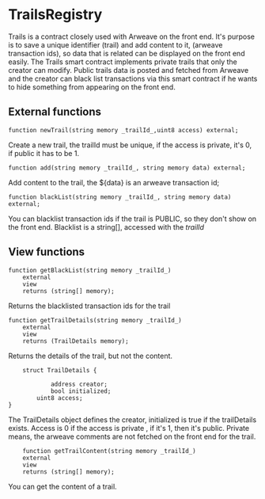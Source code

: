 # TrailsRegistry

Trails is a contract closely used with Arweave on the front end.
It's purpose is to save a unique identifier (trail) and add content to it, (arweave transaction ids), so data that is related can be displayed on the front end easily.
The Trails smart contract implements private trails that only the creator can modify.
Public trails data is posted and fetched from Arweave and the creator can black list transactions via this smart contract if he wants to hide something from appearing on the front end.

## External functions

    function newTrail(string memory _trailId_,uint8 access) external;

Create a new trail, the trailId must be unique, if the access is private, it's 0, if public it has to be 1.

    function add(string memory _trailId_, string memory data) external;

Add content to the trail, the ${data} is an arweave transaction id;

    function blackList(string memory _trailId_, string memory data) external;

You can blacklist transaction ids if the trail is PUBLIC, so they don't show on the front end. Blacklist is a string[], accessed with the _trailId_

## View functions

    function getBlackList(string memory _trailId_)
    	external
    	view
    	returns (string[] memory);

Returns the blacklisted transaction ids for the trail

    function getTrailDetails(string memory _trailId_)
    	external
    	view
    	returns (TrailDetails memory);

Returns the details of the trail, but not the content.

    	struct TrailDetails {

    	    	address creator;
    	    	bool initialized;
           	uint8 access;
    }

The TrailDetails object defines the creator, initialized is true if the trailDetails exists.
Access is 0 if the access is private , if it's 1, then it's public.
Private means, the arweave comments are not fetched on the front end for the trail.

    	function getTrailContent(string memory _trailId_)
    	external
    	view
    	returns (string[] memory);

You can get the content of a trail.
